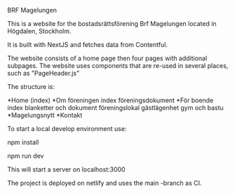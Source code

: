 BRF Magelungen

This is a website for the bostadsrättsförening Brf Magelungen located in Högdalen, Stockholm.

It is built with NextJS and fetches data from Contentful.

The website consists of a home page then four pages with additional subpages. The website uses components that are re-used in several places, such as "PageHeader.js"

The structure is:

*Home (index)
*Om föreningen
 index
 föreningsdokument
*För boende
  index
  blanketter och dokument
  föreningslokal
  gästlägenhet
  gym och bastu
*Magelungsnytt
*Kontakt

To start a local develop environment use:

npm install

npm run dev

This will start a server on localhost:3000

The project is deployed on netlify and uses the main -branch as CI. 